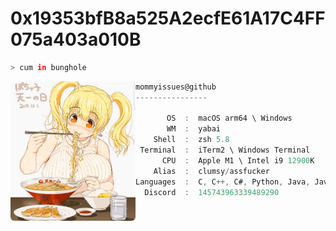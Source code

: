 <h1 style="align: center">0x19353bfB8a525A2ecfE61A17C4FF075a403a010B</h1>

```zsh
> cum in bunghole
```

<img  style="border-radius: 6px" align="left" src="https://github.com/mommyissues/mommyissues/blob/main/readme.png" alt="logo.png" width="200" /> 

```csharp
mommyissues@github
----------------

       OS  :  macOS arm64 \ Windows
       WM  :  yabai
    Shell  :  zsh 5.8
 Terminal  :  iTerm2 \ Windows Terminal
      CPU  :  Apple M1 \ Intel i9 12900K
    Alias  :  clumsy/assfucker
Languages  :  C, C++, C#, Python, Java, Javascript, CSS\SCSS\SASS, PHP
  Discord  :  145743963339489290
```
